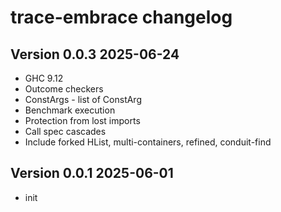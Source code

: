 # trace-embrace changelog

## Version 0.0.3 2025-06-24
  * GHC 9.12
  * Outcome checkers
  * ConstArgs - list of ConstArg
  * Benchmark execution
  * Protection from lost imports
  * Call spec cascades
  * Include forked HList, multi-containers, refined, conduit-find

## Version 0.0.1 2025-06-01
  * init
